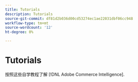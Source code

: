 ```yaml
---
title: Tutorials
description: Tutorials
source-git-commit: df81d2b036d00cd53274ec1ae22031dbf06cc948
workflow-type: tm+mt
source-wordcount: '12'
ht-degree: 0%

---
```


# Tutorials

按照这些自学教程了解 [!DNL Adobe Commerce Intelligence].
